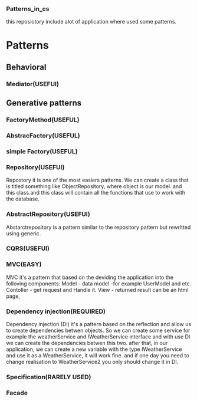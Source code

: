 ### Patterns_in_cs
this reposiotory include alot of application where used some patterns.




# Patterns

## Behavioral
### Mediator(USEFUl)

## Generative patterns
### FactoryMethod(USEFUL)
### AbstracFactory(USEFUL)
### simple Factory(USEFUL)


### Repository(USEFUl)
Repostory it is one of the most easiers patterns. We can create a class that is titled something like ObjectRepository, where object is our model. and this class.and this class will contain all the functions that use to work with the database.

### AbstractRepository(USEFUl)
Abstarctrepository is a pattern similar to the repository pattern but rewritted using generic.



### CQRS(USEFUl)

### MVC(EASY)
MVC it's a pattern that based on the deviding the application into the folloving components:
Model - data model -for example UserModel and etc.
Contoller - get request and Handle it.
View - returned result can be an html page,


### Dependency injection(REQUIRED)
Dependency injection (DI) it's a pattern based on the reflection and allow us to create dependencies betwen objects.
So we can create some service for example the weatherService and IWeatherService interface and with use DI we can create the dependencies betwen this two. 
after that, in our application, we can create a new variable with the type IWeatherService and use it as a WeatherService, it will work fine.
and if one day you need to change realisation to WeatherService2 you only should change it in DI. 



### Specification(RARELY USED)

### Facade
